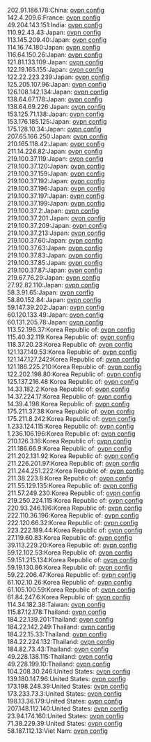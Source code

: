 202.91.186.178:China: [ovpn config](vpn/202_91_186_178.ovpn)  
142.4.209.6:France: [ovpn config](vpn/142_4_209_6.ovpn)  
49.204.143.151:India: [ovpn config](vpn/49_204_143_151.ovpn)  
110.92.43.43:Japan: [ovpn config](vpn/110_92_43_43.ovpn)  
113.145.209.40:Japan: [ovpn config](vpn/113_145_209_40.ovpn)  
114.16.74.180:Japan: [ovpn config](vpn/114_16_74_180.ovpn)  
116.64.150.26:Japan: [ovpn config](vpn/116_64_150_26.ovpn)  
121.81.133.109:Japan: [ovpn config](vpn/121_81_133_109.ovpn)  
122.19.165.155:Japan: [ovpn config](vpn/122_19_165_155.ovpn)  
122.22.223.239:Japan: [ovpn config](vpn/122_22_223_239.ovpn)  
125.205.107.96:Japan: [ovpn config](vpn/125_205_107_96.ovpn)  
126.108.142.134:Japan: [ovpn config](vpn/126_108_142_134.ovpn)  
138.64.67.178:Japan: [ovpn config](vpn/138_64_67_178.ovpn)  
138.64.69.226:Japan: [ovpn config](vpn/138_64_69_226.ovpn)  
153.125.71.138:Japan: [ovpn config](vpn/153_125_71_138.ovpn)  
153.176.185.125:Japan: [ovpn config](vpn/153_176_185_125.ovpn)  
175.128.10.34:Japan: [ovpn config](vpn/175_128_10_34.ovpn)  
207.65.166.250:Japan: [ovpn config](vpn/207_65_166_250.ovpn)  
210.165.118.42:Japan: [ovpn config](vpn/210_165_118_42.ovpn)  
211.14.226.82:Japan: [ovpn config](vpn/211_14_226_82.ovpn)  
219.100.37.119:Japan: [ovpn config](vpn/219_100_37_119.ovpn)  
219.100.37.120:Japan: [ovpn config](vpn/219_100_37_120.ovpn)  
219.100.37.159:Japan: [ovpn config](vpn/219_100_37_159.ovpn)  
219.100.37.192:Japan: [ovpn config](vpn/219_100_37_192.ovpn)  
219.100.37.196:Japan: [ovpn config](vpn/219_100_37_196.ovpn)  
219.100.37.197:Japan: [ovpn config](vpn/219_100_37_197.ovpn)  
219.100.37.199:Japan: [ovpn config](vpn/219_100_37_199.ovpn)  
219.100.37.2:Japan: [ovpn config](vpn/219_100_37_2.ovpn)  
219.100.37.201:Japan: [ovpn config](vpn/219_100_37_201.ovpn)  
219.100.37.209:Japan: [ovpn config](vpn/219_100_37_209.ovpn)  
219.100.37.213:Japan: [ovpn config](vpn/219_100_37_213.ovpn)  
219.100.37.60:Japan: [ovpn config](vpn/219_100_37_60.ovpn)  
219.100.37.63:Japan: [ovpn config](vpn/219_100_37_63.ovpn)  
219.100.37.83:Japan: [ovpn config](vpn/219_100_37_83.ovpn)  
219.100.37.85:Japan: [ovpn config](vpn/219_100_37_85.ovpn)  
219.100.37.87:Japan: [ovpn config](vpn/219_100_37_87.ovpn)  
219.67.76.29:Japan: [ovpn config](vpn/219_67_76_29.ovpn)  
27.92.82.110:Japan: [ovpn config](vpn/27_92_82_110.ovpn)  
58.3.91.65:Japan: [ovpn config](vpn/58_3_91_65.ovpn)  
58.80.152.84:Japan: [ovpn config](vpn/58_80_152_84.ovpn)  
59.147.39.202:Japan: [ovpn config](vpn/59_147_39_202.ovpn)  
60.120.133.49:Japan: [ovpn config](vpn/60_120_133_49.ovpn)  
60.131.205.78:Japan: [ovpn config](vpn/60_131_205_78.ovpn)  
113.52.196.37:Korea Republic of: [ovpn config](vpn/113_52_196_37.ovpn)  
115.40.32.119:Korea Republic of: [ovpn config](vpn/115_40_32_119.ovpn)  
118.37.20.23:Korea Republic of: [ovpn config](vpn/118_37_20_23.ovpn)  
121.137.149.53:Korea Republic of: [ovpn config](vpn/121_137_149_53.ovpn)  
121.147.127.242:Korea Republic of: [ovpn config](vpn/121_147_127_242.ovpn)  
121.186.225.210:Korea Republic of: [ovpn config](vpn/121_186_225_210.ovpn)  
122.202.198.80:Korea Republic of: [ovpn config](vpn/122_202_198_80.ovpn)  
125.137.216.48:Korea Republic of: [ovpn config](vpn/125_137_216_48.ovpn)  
14.33.182.2:Korea Republic of: [ovpn config](vpn/14_33_182_2.ovpn)  
14.37.224.17:Korea Republic of: [ovpn config](vpn/14_37_224_17.ovpn)  
14.39.4.198:Korea Republic of: [ovpn config](vpn/14_39_4_198.ovpn)  
175.211.37.38:Korea Republic of: [ovpn config](vpn/175_211_37_38.ovpn)  
175.211.8.242:Korea Republic of: [ovpn config](vpn/175_211_8_242.ovpn)  
1.233.124.115:Korea Republic of: [ovpn config](vpn/1_233_124_115.ovpn)  
1.236.106.196:Korea Republic of: [ovpn config](vpn/1_236_106_196.ovpn)  
210.126.3.16:Korea Republic of: [ovpn config](vpn/210_126_3_16.ovpn)  
211.186.66.9:Korea Republic of: [ovpn config](vpn/211_186_66_9.ovpn)  
211.202.131.92:Korea Republic of: [ovpn config](vpn/211_202_131_92.ovpn)  
211.226.201.97:Korea Republic of: [ovpn config](vpn/211_226_201_97.ovpn)  
211.244.251.222:Korea Republic of: [ovpn config](vpn/211_244_251_222.ovpn)  
211.38.223.8:Korea Republic of: [ovpn config](vpn/211_38_223_8.ovpn)  
211.55.129.135:Korea Republic of: [ovpn config](vpn/211_55_129_135.ovpn)  
211.57.249.230:Korea Republic of: [ovpn config](vpn/211_57_249_230.ovpn)  
219.250.224.115:Korea Republic of: [ovpn config](vpn/219_250_224_115.ovpn)  
220.93.246.196:Korea Republic of: [ovpn config](vpn/220_93_246_196.ovpn)  
222.110.36.196:Korea Republic of: [ovpn config](vpn/222_110_36_196.ovpn)  
222.120.66.32:Korea Republic of: [ovpn config](vpn/222_120_66_32.ovpn)  
223.222.189.44:Korea Republic of: [ovpn config](vpn/223_222_189_44.ovpn)  
27.119.60.83:Korea Republic of: [ovpn config](vpn/27_119_60_83.ovpn)  
39.113.229.20:Korea Republic of: [ovpn config](vpn/39_113_229_20.ovpn)  
59.12.102.53:Korea Republic of: [ovpn config](vpn/59_12_102_53.ovpn)  
59.151.215.134:Korea Republic of: [ovpn config](vpn/59_151_215_134.ovpn)  
59.19.130.86:Korea Republic of: [ovpn config](vpn/59_19_130_86.ovpn)  
59.22.206.47:Korea Republic of: [ovpn config](vpn/59_22_206_47.ovpn)  
61.102.10.26:Korea Republic of: [ovpn config](vpn/61_102_10_26.ovpn)  
61.105.100.59:Korea Republic of: [ovpn config](vpn/61_105_100_59.ovpn)  
61.84.247.6:Korea Republic of: [ovpn config](vpn/61_84_247_6.ovpn)  
114.34.182.38:Taiwan: [ovpn config](vpn/114_34_182_38.ovpn)  
115.87.12.178:Thailand: [ovpn config](vpn/115_87_12_178.ovpn)  
184.22.139.201:Thailand: [ovpn config](vpn/184_22_139_201.ovpn)  
184.22.142.249:Thailand: [ovpn config](vpn/184_22_142_249.ovpn)  
184.22.15.33:Thailand: [ovpn config](vpn/184_22_15_33.ovpn)  
184.22.224.132:Thailand: [ovpn config](vpn/184_22_224_132.ovpn)  
184.82.73.43:Thailand: [ovpn config](vpn/184_82_73_43.ovpn)  
49.228.138.115:Thailand: [ovpn config](vpn/49_228_138_115.ovpn)  
49.228.199.10:Thailand: [ovpn config](vpn/49_228_199_10.ovpn)  
104.208.30.246:United States: [ovpn config](vpn/104_208_30_246.ovpn)  
139.180.147.96:United States: [ovpn config](vpn/139_180_147_96.ovpn)  
173.198.248.39:United States: [ovpn config](vpn/173_198_248_39.ovpn)  
173.233.73.3:United States: [ovpn config](vpn/173_233_73_3.ovpn)  
198.13.36.179:United States: [ovpn config](vpn/198_13_36_179.ovpn)  
207.148.112.140:United States: [ovpn config](vpn/207_148_112_140.ovpn)  
23.94.174.160:United States: [ovpn config](vpn/23_94_174_160.ovpn)  
71.38.229.39:United States: [ovpn config](vpn/71_38_229_39.ovpn)  
58.187.112.13:Viet Nam: [ovpn config](vpn/58_187_112_13.ovpn)  
